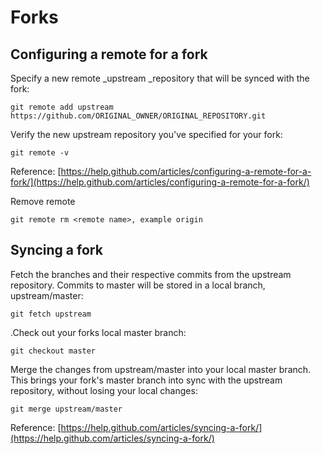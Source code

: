 # Forks

## Configuring a remote for a fork

Specify a new remote \_upstream \_repository that will be synced with the fork:

```text
git remote add upstream https://github.com/ORIGINAL_OWNER/ORIGINAL_REPOSITORY.git
```

Verify the new upstream repository you've specified for your fork:

```text
git remote -v
```

Reference: [https://help.github.com/articles/configuring-a-remote-for-a-fork/](https://help.github.com/articles/configuring-a-remote-for-a-fork/)

Remove remote

```text
git remote rm <remote name>, example origin
```

## Syncing a fork

Fetch the branches and their respective commits from the upstream repository. Commits to master will be stored in a local branch, upstream/master:

```text
git fetch upstream
```

.Check out your forks local master branch:

```text
git checkout master
```

Merge the changes from upstream/master into your local master branch. This brings your fork's master branch into sync with the upstream repository, without losing your local changes:

```text
git merge upstream/master
```

Reference: [https://help.github.com/articles/syncing-a-fork/](https://help.github.com/articles/syncing-a-fork/)

